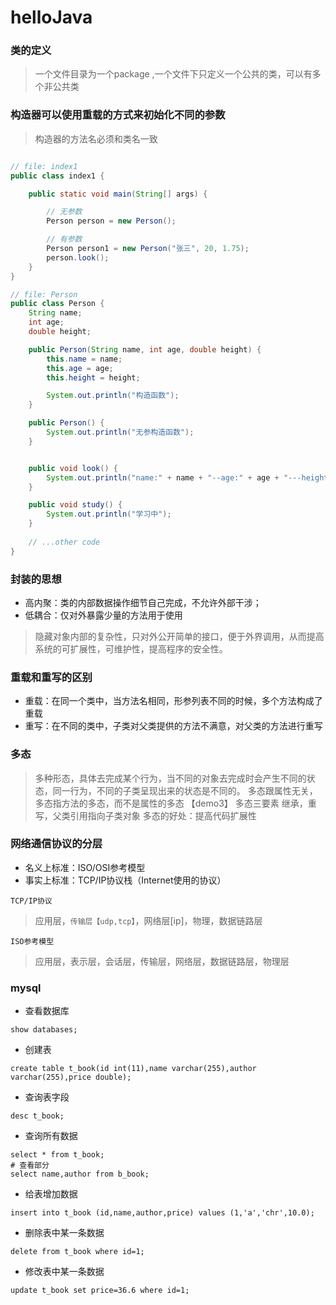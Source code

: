 # helloJava



### 类的定义

> 一个文件目录为一个package ,一个文件下只定义一个公共的类，可以有多个非公共类  

### 构造器可以使用重载的方式来初始化不同的参数

> 构造器的方法名必须和类名一致

```java

// file: index1
public class index1 {

    public static void main(String[] args) {

        // 无参数
        Person person = new Person();

        // 有参数
        Person person1 = new Person("张三", 20, 1.75);
        person.look();
    }
}

// file: Person
public class Person {
    String name;
    int age;
    double height;

    public Person(String name, int age, double height) {
        this.name = name;
        this.age = age;
        this.height = height;

        System.out.println("构造函数");
    }

    public Person() {
        System.out.println("无参构造函数");
    }


    public void look() {
        System.out.println("name:" + name + "--age:" + age + "---height:" + height);
    }

    public void study() {
        System.out.println("学习中");
    }
    
    // ...other code
}
```

### 封装的思想
- 高内聚：类的内部数据操作细节自己完成，不允许外部干涉；
- 低耦合：仅对外暴露少量的方法用于使用
> 隐藏对象内部的复杂性，只对外公开简单的接口，便于外界调用，从而提高系统的可扩展性，可维护性，提高程序的安全性。


### 重载和重写的区别
- 重载：在同一个类中，当方法名相同，形参列表不同的时候，多个方法构成了重载
- 重写：在不同的类中，子类对父类提供的方法不满意，对父类的方法进行重写  

### 多态

> 多种形态，具体去完成某个行为，当不同的对象去完成时会产生不同的状态，同一行为，不同的子类呈现出来的状态是不同的。
> 多态跟属性无关，多态指方法的多态，而不是属性的多态 【demo3】
> 多态三要素 继承，重写，父类引用指向子类对象
> 多态的好处：提高代码扩展性

### 网络通信协议的分层
- 名义上标准：ISO/OSI参考模型
- 事实上标准：TCP/IP协议栈（Internet使用的协议）

`TCP/IP协议`
> 应用层，`传输层【udp,tcp】`，网络层[ip]，物理，数据链路层

`ISO参考模型`
> 应用层，表示层，会话层，传输层，网络层，数据链路层，物理层



### mysql
- 查看数据库
```mysql
show databases;
```
- 创建表
```mysql
create table t_book(id int(11),name varchar(255),author varchar(255),price double);
```

- 查询表字段
```mysql
desc t_book;
```
- 查询所有数据
```mysql
select * from t_book;
# 查看部分
select name,author from b_book;
```

- 给表增加数据
```mysql
insert into t_book (id,name,author,price) values (1,'a','chr',10.0);
```
- 删除表中某一条数据
```mysql
delete from t_book where id=1;
```

- 修改表中某一条数据
```mysql
update t_book set price=36.6 where id=1;
```

